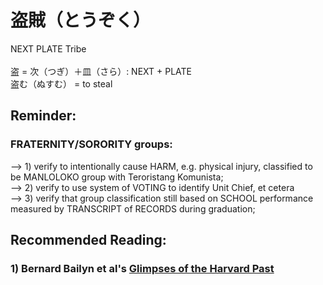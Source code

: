 # 盗賊（とうぞく）
NEXT PLATE Tribe<br/>
<br/>
盗 = 次（つぎ）＋皿（さら）: NEXT + PLATE<br/>
盗む（ぬすむ） = to steal<br/>

## Reminder: 
### FRATERNITY/SORORITY groups:
--> 1) verify to intentionally cause HARM, e.g. physical injury, classified to be MANLOLOKO group with Teroristang Komunista;<br/>
--> 2) verify to use system of VOTING to identify Unit Chief, et cetera<br/>
--> 3) verify that group classification still based on SCHOOL performance measured by TRANSCRIPT of RECORDS during graduation;<br/>

## Recommended Reading: 
### 1) Bernard Bailyn et al's [Glimpses of the Harvard Past](https://www.amazon.com/Glimpses-Harvard-Past-Bernard-Bailyn/dp/0674354443)
